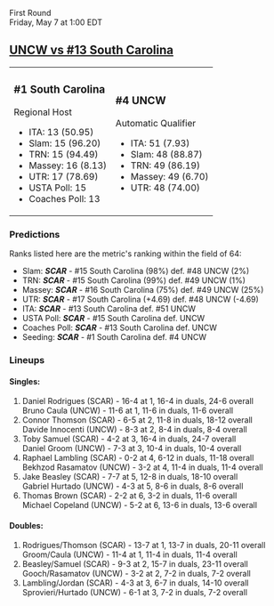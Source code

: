 First Round  
Friday, May 7 at 1:00 EDT
## [UNCW vs #13 South Carolina](https://www.ncaa.com/game/5833382) 

<table><tr><td>  

### #1 South Carolina  

Regional Host  
- ITA: 13 (50.95)  
- Slam: 15 (96.20)  
- TRN: 15 (94.49)  
- Massey: 16 (8.13)  
- UTR: 17 (78.69)  
- USTA Poll: 15  
- Coaches Poll: 13  

</td><td>  

### #4 UNCW  

Automatic Qualifier  
- ITA: 51 (7.93)  
- Slam: 48 (88.87)  
- TRN: 49 (86.19)  
- Massey: 49 (6.70)  
- UTR: 48 (74.00)  

</td></tr></table>  

 ### Predictions  

Ranks listed here are the metric's ranking within the field of 64:  
- Slam: ***SCAR*** - #15 South Carolina (98%) def. #48 UNCW (2%)  
- TRN: ***SCAR*** - #15 South Carolina (99%) def. #49 UNCW (1%)  
- Massey: ***SCAR*** - #16 South Carolina (75%) def. #49 UNCW (25%)  
- UTR: ***SCAR*** - #17 South Carolina (+4.69) def. #48 UNCW (-4.69)  
- ITA: ***SCAR*** - #13 South Carolina def. #51 UNCW  
- USTA Poll: ***SCAR*** - #15 South Carolina def. UNCW  
- Coaches Poll: ***SCAR*** - #13 South Carolina def. UNCW  
- Seeding: ***SCAR*** - #1 South Carolina def. #4 UNCW  

 ### Lineups  

 #### Singles:  
1. Daniel Rodrigues (SCAR) - 16-4 at 1, 16-4 in duals, 24-6 overall  
  Bruno Caula (UNCW) - 11-6 at 1, 11-6 in duals, 11-6 overall
2. Connor Thomson (SCAR) - 6-5 at 2, 11-8 in duals, 18-12 overall  
  Davide Innocenti (UNCW) - 8-3 at 2, 8-4 in duals, 8-4 overall
3. Toby Samuel (SCAR) - 4-2 at 3, 16-4 in duals, 24-7 overall  
  Daniel Groom (UNCW) - 7-3 at 3, 10-4 in duals, 10-4 overall
4. Raphael Lambling (SCAR) - 0-2 at 4, 6-12 in duals, 11-18 overall  
  Bekhzod Rasamatov (UNCW) - 3-2 at 4, 11-4 in duals, 11-4 overall
5. Jake Beasley (SCAR) - 7-7 at 5, 12-8 in duals, 18-10 overall  
  Gabriel Hurtado (UNCW) - 4-3 at 5, 8-6 in duals, 8-6 overall
6. Thomas Brown (SCAR) - 2-2 at 6, 3-2 in duals, 11-6 overall  
  Michael Copeland (UNCW) - 5-2 at 6, 13-6 in duals, 13-6 overall

 #### Doubles:  
1. Rodrigues/Thomson (SCAR) - 13-7 at 1, 13-7 in duals, 20-11 overall  
  Groom/Caula (UNCW) - 11-4 at 1, 11-4 in duals, 11-4 overall
2. Beasley/Samuel (SCAR) - 9-3 at 2, 15-7 in duals, 23-11 overall  
  Gooch/Rasamatov (UNCW) - 3-2 at 2, 7-2 in duals, 7-2 overall
3. Lambling/Jordan (SCAR) - 4-3 at 3, 6-7 in duals, 14-10 overall  
  Sprovieri/Hurtado (UNCW) - 6-1 at 3, 7-2 in duals, 7-2 overall